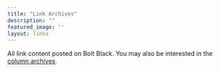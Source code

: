 ```yaml
---
title: "Link Archives"
description: ""
featured_image: ''
layout: links
---
```


All link content posted on Bolt Black. You may also be interested in the [column archives][1].

[1]: /archives/
